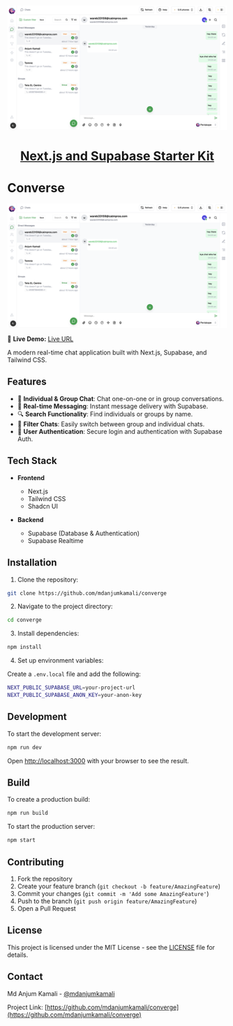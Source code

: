 <a href="https://demo-nextjs-with-supabase.vercel.app/">
  <img alt="Next.js and Supabase Starter Kit - the fastest way to build apps with Next.js and Supabase" src="https://github.com/mdanjumkamali/converge/blob/main/app/screenshot.png">
  <h1 align="center">Next.js and Supabase Starter Kit</h1>
</a>

# Converse

![Converse Cover Image](https://github.com/mdanjumkamali/converge/blob/main/app/screenshot.png)

🔗 **Live Demo:** [Live URL](https://etsconverge.vercel.app)

A modern real-time chat application built with Next.js, Supabase, and Tailwind CSS.

## Features

- 💬 **Individual & Group Chat**: Chat one-on-one or in group conversations.
- 🚀 **Real-time Messaging**: Instant message delivery with Supabase.
- 🔍 **Search Functionality**: Find individuals or groups by name.
- 📂 **Filter Chats**: Easily switch between group and individual chats.
- 🔐 **User Authentication**: Secure login and authentication with Supabase Auth.

## Tech Stack

- **Frontend**

  - Next.js
  - Tailwind CSS
  - Shadcn UI

- **Backend**
  - Supabase (Database & Authentication)
  - Supabase Realtime

## Installation

1. Clone the repository:

```bash
git clone https://github.com/mdanjumkamali/converge
```

2. Navigate to the project directory:

```bash
cd converge
```

3. Install dependencies:

```bash
npm install
```

4. Set up environment variables:

Create a `.env.local` file and add the following:

```bash
NEXT_PUBLIC_SUPABASE_URL=your-project-url
NEXT_PUBLIC_SUPABASE_ANON_KEY=your-anon-key
```

## Development

To start the development server:

```bash
npm run dev
```

Open [http://localhost:3000](http://localhost:3000) with your browser to see the result.

## Build

To create a production build:

```bash
npm run build
```

To start the production server:

```bash
npm start
```

## Contributing

1. Fork the repository
2. Create your feature branch (`git checkout -b feature/AmazingFeature`)
3. Commit your changes (`git commit -m 'Add some AmazingFeature'`)
4. Push to the branch (`git push origin feature/AmazingFeature`)
5. Open a Pull Request

## License

This project is licensed under the MIT License - see the [LICENSE](LICENSE) file for details.

## Contact

Md Anjum Kamali - [@mdanjumkamali](https://github.com/mdanjumkamali)

Project Link: [https://github.com/mdanjumkamali/converge](https://github.com/mdanjumkamali/converge)
